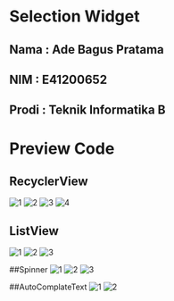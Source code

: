 # Selection Widget

## Nama : Ade Bagus Pratama

## NIM : E41200652

## Prodi : Teknik Informatika B

# Preview Code

## RecyclerView
![1](https://user-images.githubusercontent.com/55870942/135960068-4995bee5-31d6-406a-b96f-d29a9fe792d9.JPG)
![2](https://user-images.githubusercontent.com/55870942/135960072-f74e4c3a-42a9-4473-b363-f4dfdd6a66a5.JPG)
![3](https://user-images.githubusercontent.com/55870942/135960074-f1a1fbea-9d3e-44f6-a1c4-e0d8e735be21.JPG)
![4](https://user-images.githubusercontent.com/55870942/135960077-8826d06e-2e43-48d4-ac59-35d8e74f4102.JPG)

## ListView
![1](https://user-images.githubusercontent.com/55870942/135961287-3f2e355c-9be1-405f-8ec9-8a171010af25.JPG)
![2](https://user-images.githubusercontent.com/55870942/135961293-2e45bd7e-294c-4627-a766-6657342ae4dd.JPG)
![3](https://user-images.githubusercontent.com/55870942/135961295-829beebf-5a90-4b2b-92d8-034a978a26b0.JPG)

##Spinner
![1](https://user-images.githubusercontent.com/55870942/135961620-f905c7bd-c8bf-42a4-ab66-06a01d428180.JPG)
![2](https://user-images.githubusercontent.com/55870942/135961626-b323f7fa-c181-4b93-be44-2631edafd458.JPG)
![3](https://user-images.githubusercontent.com/55870942/135961630-bcbda91b-74f2-4a2e-9127-69f3ed4edf71.JPG)

##AutoComplateText
![1](https://user-images.githubusercontent.com/55870942/135961662-e1f1cdea-1661-4b00-b3b3-8d8c504388dc.JPG)
![2](https://user-images.githubusercontent.com/55870942/135961669-d762a881-eb37-42f2-82e9-70183403b08c.JPG)


